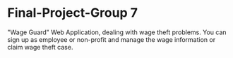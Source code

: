 # Final-Project-Group 7
"Wage Guard" Web Application, dealing with wage theft problems.
You can sign up as employee or non-profit and manage the wage information or claim wage theft case.
